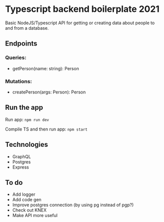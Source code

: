 # Typescript backend boilerplate 2021

Basic NodeJS/Typescript API for getting or creating data about people to and from a database.

## Endpoints

### Queries:
- getPerson(name: string): Person

### Mutations:
- createPerson(args: Person): Person
## Run the app

Run app: `npm run dev`

Compile TS and then run app: `npm start`
## Technologies
- GraphQL
- Postgres
- Express

## To do
- Add logger
- Add code gen
- Improve postgres connection (by using pg instead of pgp?)
- Check out KNEX
- Make API more useful